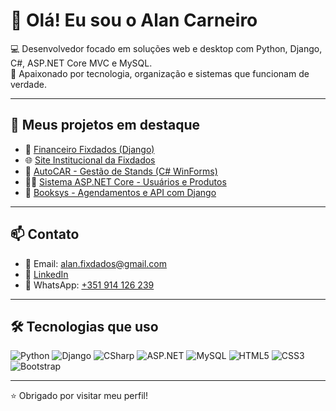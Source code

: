 # 👋 Olá! Eu sou o Alan Carneiro

💻 Desenvolvedor focado em soluções web e desktop com Python, Django, C#, ASP.NET Core MVC e MySQL.  
🎯 Apaixonado por tecnologia, organização e sistemas que funcionam de verdade.

---

## 🚀 Meus projetos em destaque

- 🔧 [Financeiro Fixdados (Django)](https://github.com/alancarneiropt/financeiro-fixdados)
- 🌐 [Site Institucional da Fixdados](https://github.com/alancarneiropt/site-fixdados)
- 🚗 [AutoCAR - Gestão de Stands (C# WinForms)](https://github.com/alancarneiropt/autocar_curso)
- 🧑‍💼 [Sistema ASP.NET Core - Usuários e Produtos](https://github.com/alancarneiropt/aspnetcore-mvc-usuarios-produtos)
- 📘 [Booksys - Agendamentos e API com Django](https://github.com/alancarneiropt/booksys)

---

## 📫 Contato

- 📧 Email: [alan.fixdados@gmail.com](mailto:alan.fixdados@gmail.com)  
- 💼 [LinkedIn](https://www.linkedin.com/in/alan-fernandes-carneiro-739ba72a/)  
- 📱 WhatsApp: [+351 914 126 239](https://wa.me/351914126239)

---

## 🛠️ Tecnologias que uso

![Python](https://img.shields.io/badge/-Python-3776AB?style=flat&logo=python&logoColor=white)
![Django](https://img.shields.io/badge/-Django-092E20?style=flat&logo=django&logoColor=white)
![CSharp](https://img.shields.io/badge/-CSharp-239120?style=flat&logo=csharp&logoColor=white)
![ASP.NET](https://img.shields.io/badge/-ASP.NET-5C2D91?style=flat&logo=dotnet&logoColor=white)
![MySQL](https://img.shields.io/badge/-MySQL-4479A1?style=flat&logo=mysql&logoColor=white)
![HTML5](https://img.shields.io/badge/-HTML5-E34F26?style=flat&logo=html5&logoColor=white)
![CSS3](https://img.shields.io/badge/-CSS3-1572B6?style=flat&logo=css3&logoColor=white)
![Bootstrap](https://img.shields.io/badge/-Bootstrap-563D7C?style=flat&logo=bootstrap&logoColor=white)

---

⭐ Obrigado por visitar meu perfil!
